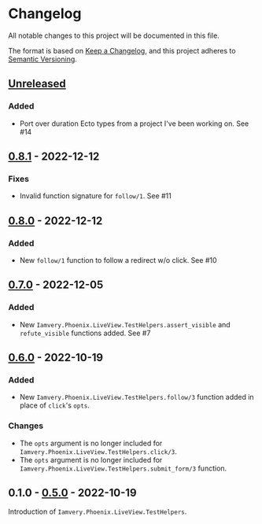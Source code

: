 # Changelog
All notable changes to this project will be documented in this file.

The format is based on [Keep a Changelog](https://keepachangelog.com/en/1.0.0/),
and this project adheres to [Semantic Versioning](https://semver.org/spec/v2.0.0.html).

## [Unreleased]

### Added
- Port over duration Ecto types from a project I've been working on. See #14

## [0.8.1] - 2022-12-12

### Fixes
- Invalid function signature for `follow/1`. See #11

## [0.8.0] - 2022-12-12

### Added
- New `follow/1` function to follow a redirect w/o click. See #10

## [0.7.0] - 2022-12-05

### Added
- New `Iamvery.Phoenix.LiveView.TestHelpers.assert_visible` and `refute_visible` functions added. See #7

## [0.6.0] - 2022-10-19

### Added
- New `Iamvery.Phoenix.LiveView.TestHelpers.follow/3` function added in place of `click`'s `opts`.

### Changes
- The `opts` argument is no longer included for `Iamvery.Phoenix.LiveView.TestHelpers.click/3`.
- The `opts` argument is no longer included for `Iamvery.Phoenix.LiveView.TestHelpers.submit_form/3` function.

## 0.1.0 - [0.5.0] - 2022-10-19
Introduction of `Iamvery.Phoenix.LiveView.TestHelpers`.

[Unreleased]: https://github.com/iamvery/iamvery-elixir/compare/v0.8.1...HEAD
[0.8.1]: https://github.com/iamvery/iamvery-elixir/compare/v0.8.0...v0.8.1
[0.8.0]: https://github.com/iamvery/iamvery-elixir/compare/v0.7.0...v0.8.0
[0.7.0]: https://github.com/iamvery/iamvery-elixir/compare/v0.6.0...v0.7.0
[0.6.0]: https://github.com/iamvery/iamvery-elixir/compare/v0.5.0...v0.6.0
[0.5.0]: https://github.com/iamvery/iamvery-elixir/releases/tag/v0.5.0
